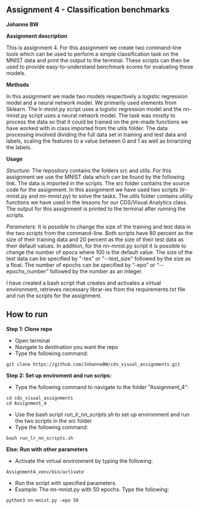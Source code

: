 ## Assignment 4 - Classification benchmarks
**Johanne BW**

__Assignment description__

This is assignment 4. For this assignment we create two command-line tools which can be used to perform a simple classification task on the MNIST data and print the output to the terminal. 
These scripts can then be used to provide easy-to-understand benchmark scores for evaluating these models. 

__Methods__

In this assignment we made two models respectively a logistic regression model and a neural network model. We primarily used elements from Sklearn. The lr-mnist.py script uses a logistic regression model and the nn-mnist.py script uses a neural network model. The task was mostly to process the data so that it could be trained on the pre-made functions we have worked with in class imported from the utils folder. The data processing involved dividing the full data set in training and test data and labels, scaling the features to a value between 0 and 1 as well as binarizing the labels. 

__Usage__

_Structure:_
The repository contains the folders src and utils. For this assignment we use the MNIST data which can be found by the following link. The data is imported in the scripts. The src folder contains the source code for the assignment. In this assignment we have used two scripts (lr-mnist.py and nn-mnist.py) to solve the tasks. The utils folder contains utility functions we have used in the lessons for our CDS/Visual Analytics class. The output for this assignment is printed to the terminal after running the scripts.

_Parameters:_
It is possible to change the size of the training and test data in the two scripts from the command-line. Both scripts have 80 percent as the size of their training data and 20 percent as the size of their test data as their default values. In addition, for the nn-mnist.py script it is possible to change the number of epocs where 100 is the default value. The size of the test data can be specified by "-tes" or "--test_size" followed by the size as a float. The number of epochs can be specified by “-epo” or “--epochs_number” followed by the number as an integer. 

I have created a bash script that creates and activates a virtual environment, retrieves necessary librar-ies from the requirements.txt file and run the scripts for the assignment.


## How to run
**Step 1: Clone repo**
- Open terminal
- Navigate to destination you want the repo
- Type the following command:
 ```console
 git clone https://github.com/JohanneBW/cds_visual_assignments.git
 ```
**Step 2: Set up enviroment and run scrips:**
- Type the following command to navigate to the folder "Assignment_4":
```console
cd cds_visual_assignments
cd Assignment_4
```  
- Use the bash script _run_lr_nn_scripts.sh_ to set up environment and run the two scripts in the src folder
- Type the following command: 
```console
bash run_lr_nn_scripts.sh
```  
**Else: Run with other parameters**
- Activate the virtual environment by typing the following:
```console
Assignment4_venv/bin/activate
```  
- Run the script with specified parameters. 
- Example: The nn-mnist.py with 50 epochs. Type the following:
```console
python3 nn-mnist.py -epo 50
``` 
